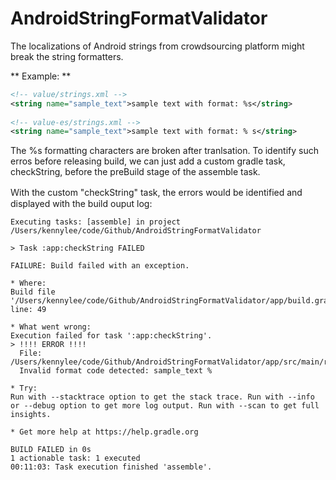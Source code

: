 # AndroidStringFormatValidator

The localizations of Android strings from crowdsourcing platform might break the string formatters. 

** Example: **
```xml
<!-- value/strings.xml -->
<string name="sample_text">sample text with format: %s</string>
	
<!-- value-es/strings.xml -->
<string name="sample_text">sample text with format: % s</string>
```
The %s formatting characters are broken after tranlsation. To identify such erros before releasing build, we can just add a custom gradle task, checkString, before the preBuild stage of the assemble task. 

Ｗith the custom "checkString" task, the errors would be identified and displayed with the build ouput log: 

    Executing tasks: [assemble] in project /Users/kennylee/code/Github/AndroidStringFormatValidator

    > Task :app:checkString FAILED

    FAILURE: Build failed with an exception.

    * Where:
    Build file '/Users/kennylee/code/Github/AndroidStringFormatValidator/app/build.gradle' line: 49

    * What went wrong:
    Execution failed for task ':app:checkString'.
    > !!!! ERROR !!!! 
      File: /Users/kennylee/code/Github/AndroidStringFormatValidator/app/src/main/res/values/strings.xml 
      Invalid format code detected: sample_text % 

    * Try:
    Run with --stacktrace option to get the stack trace. Run with --info or --debug option to get more log output. Run with --scan to get full insights.

    * Get more help at https://help.gradle.org

    BUILD FAILED in 0s
    1 actionable task: 1 executed
    00:11:03: Task execution finished 'assemble'.
